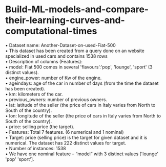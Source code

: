 # Build-ML-models-and-compare-their-learning-curves-and-computational-times

•	Dataset name: Another-Dataset-on-used-Fiat-500 <br />
•	This dataset has been created from a query done on an website specialized in used cars and contains 1538 rows <br />
•	Description of columns (Features): <br />
•	model: Fiat 500 comes in several 'flavours’:'pop', 'lounge', 'sport' (3 distinct values).<br />
•	engine_power: number of Kw of the engine.<br />
•	ageindays: age of the car in number of days (from the time the dataset has been created).<br />
•	km: kilometers of the car.<br />
•	previous_owners: number of previous owners. <br />
•	lat: latitude of the seller (the price of cars in Italy varies from North to South of the country).<br />
•	lon: longitude of the seller (the price of cars in Italy varies from North to South of the country). <br />
•	price: selling price (the target).<br />
•	Features: Total 7 features. (6 numerical and 1 nominal)<br />
•	Target: price (selling price) is the target for given dataset and it is numerical. The dataset has 222 distinct values for target.<br />
•	Number of instances: 1538 <br />
•	We have one nominal feature – “model” with 3 distinct values ['lounge' 'pop' 'sport'].<br />

 

